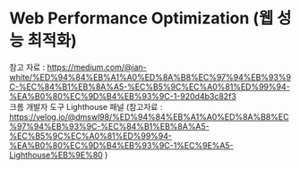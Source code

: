 # Web Performance Optimization (웹 성능 최적화)

참고 자료 : https://medium.com/@ian-white/%ED%94%84%EB%A1%A0%ED%8A%B8%EC%97%94%EB%93%9C-%EC%84%B1%EB%8A%A5-%EC%B5%9C%EC%A0%81%ED%99%94-%EA%B0%80%EC%9D%B4%EB%93%9C-1-920d4b3c82f3
<br>
크롬 개발자 도구 Lighthouse 패널 (참고자료 : https://velog.io/@dmswl98/%ED%94%84%EB%A1%A0%ED%8A%B8%EC%97%94%EB%93%9C-%EC%84%B1%EB%8A%A5-%EC%B5%9C%EC%A0%81%ED%99%94-%EA%B0%80%EC%9D%B4%EB%93%9C-1%EC%9E%A5-Lighthouse%EB%9E%80 )


